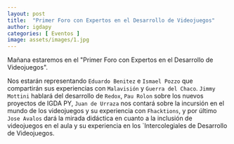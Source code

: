 ```yaml
---
layout: post
title:  "Primer Foro con Expertos en el Desarrollo de Videojuegos"
author: igdapy
categories: [ Eventos ]
image: assets/images/1.jpg
---
```

Mañana estaremos en el "Primer Foro con Expertos en el Desarrollo de Videojuegos".

Nos estarán representando `Eduardo Benitez` e `Ismael Pozzo` que compartirán sus experiencias con `Malavisión` y `Guerra del Chaco`. `Jimmy Mottini` hablará del desarrollo de `Redox`, `Pau Rolon` sobre los nuevos proyectos de IGDA PY, `Juan de Urraza` nos contará sobre la incursión en el mundo de los videojuegos y su experiencia con `Fhacktions`, y por último `Jose Avalos` dará la mirada didáctica en cuanto a la inclusión de videojuegos en el aula y su experiencia en los `Intercolegiales de Desarrollo de Videojuegos.
